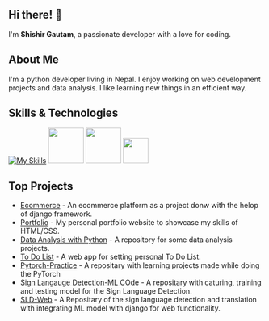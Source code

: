 ## Hi there! 👋

I'm **Shishir Gautam**, a passionate developer with a love for coding.

## About Me

I'm a python developer living in Nepal. I enjoy working on web development projects and data analysis.
I like learning new things in an efficient way.

## Skills & Technologies

[![My Skills](https://skillicons.dev/icons?i=html,css,django,mysql,vscode,pytorch&perline=8)](https://skillicons.dev)
<img src="https://upload.wikimedia.org/wikipedia/commons/3/31/NumPy_logo_2020.svg" width="70">
<img src="https://upload.wikimedia.org/wikipedia/commons/e/ed/Pandas_logo.svg" width="70">
<img src="https://upload.wikimedia.org/wikipedia/commons/8/84/Matplotlib_icon.svg" width="50">


## Top Projects

- [Ecommerce](https://github.com/ShishirGTM32/WatchHouse) - An ecommerce platform as a project donw with the helop of django framework.
- [Portfolio](https://github.com/ShishirGTM32/Portfolio) - My personal portfolio website to showcase my skills of HTML/CSS.
- [Data Analysis with Python](https://github.com/ShishirGTM32/Data-Analaysis-w-Python) - A repository for some data analysis projects.
- [To Do List](https://github.com/ShishirGTM32/ToDoList) - A web app for setting personal To Do List.
- [Pytorch-Practice](https://github.com/ShishirGTM32/Pytorch-Practice) - A repositary with learning projects made while doing the PyTorch
- [Sign Langauge Detection-ML COde](https://github.com/ShishirGTM32/SignLanguageDetection) - A repositary with caturing, training and testing model for the Sign Language Detection.
- [SLD-Web](https://github.com/ShishirGTM32/SLD-Web) - A Repositary of the sign language detection and translation with integrating ML model with django for web functionality.
